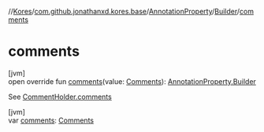 //[Kores](../../../../index.md)/[com.github.jonathanxd.kores.base](../../index.md)/[AnnotationProperty](../index.md)/[Builder](index.md)/[comments](comments.md)

# comments

[jvm]\
open override fun [comments](comments.md)(value: [Comments](../../../com.github.jonathanxd.kores.base.comment/-comments/index.md)): [AnnotationProperty.Builder](index.md)

See [CommentHolder.comments](../../../com.github.jonathanxd.kores.base.comment/-comment-holder/comments.md)

[jvm]\
var [comments](comments.md): [Comments](../../../com.github.jonathanxd.kores.base.comment/-comments/index.md)

